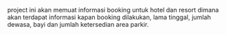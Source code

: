 
project ini akan memuat informasi booking untuk hotel dan resort dimana akan terdapat informasi kapan booking dilakukan, lama tinggal, jumlah dewasa, bayi dan jumlah ketersedian area parkir. 
